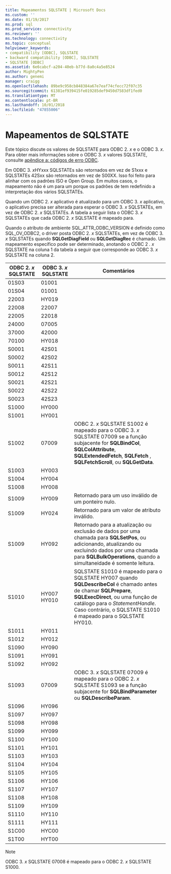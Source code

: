 ```yaml
---
title: Mapeamentos SQLSTATE | Microsoft Docs
ms.custom: ''
ms.date: 01/19/2017
ms.prod: sql
ms.prod_service: connectivity
ms.reviewer: ''
ms.technology: connectivity
ms.topic: conceptual
helpviewer_keywords:
- compatibility [ODBC], SQLSTATE
- backward compatibility [ODBC], SQLSTATE
- SQLSTATE [ODBC]
ms.assetid: 6e6cabcf-a204-40eb-b77d-8a0c4a5e8524
author: MightyPen
ms.author: genemi
manager: craigg
ms.openlocfilehash: 89be9c958cb848384a67e7eaf74cfecc72f07c35
ms.sourcegitcommit: 61381ef939415fe019285def9450d7583df1fed0
ms.translationtype: MT
ms.contentlocale: pt-BR
ms.lasthandoff: 10/01/2018
ms.locfileid: "47855006"
---
```

# <a name="sqlstate-mappings"></a>Mapeamentos de SQLSTATE
Este tópico discute os valores de SQLSTATE para ODBC 2. *x* e o ODBC 3. *x*. Para obter mais informações sobre o ODBC 3. *x* valores SQLSTATE, consulte [apêndice a: códigos de erro ODBC](../../../odbc/reference/appendixes/appendix-a-odbc-error-codes.md).  
  
 Em ODBC 3. *x*HYxxx SQLSTATEs são retornados em vez de S1xxx e SQLSTATEs 42Sxx são retornados em vez de S00XX. Isso foi feito para alinhar com os padrões ISO e Open Group. Em muitos casos, o mapeamento não é um para um porque os padrões de tem redefinido a interpretação dos vários SQLSTATEs.  
  
 Quando um ODBC 2. *x* aplicativo é atualizado para um ODBC 3. *x* aplicativo, o aplicativo precisa ser alterada para esperar o ODBC 3. *x* SQLSTATEs, em vez de ODBC 2. *x* SQLSTATEs. A tabela a seguir lista o ODBC 3. *x* SQLSTATEs que cada ODBC 2. *x* SQLSTATE é mapeado para.  
  
 Quando o atributo de ambiente SQL_ATTR_ODBC_VERSION é definido como SQL_OV_ODBC2, o driver posta ODBC 2. *x* SQLSTATEs, em vez de ODBC 3. *x* SQLSTATEs quando **SQLGetDiagField** ou **SQLGetDiagRec** é chamado. Um mapeamento específico pode ser determinado, anotando o ODBC 2 *. x* SQLSTATE na coluna 1 da tabela a seguir que corresponde ao ODBC 3. *x* SQLSTATE na coluna 2.  
  
|ODBC 2. *x* SQLSTATE|ODBC 3. *x* SQLSTATE|Comentários|  
|-------------------------|-------------------------|--------------|  
|01S03|01001||  
|01S04|01001||  
|22003|HY019||  
|22008|22007||  
|22005|22018||  
|24000|07005||  
|37000|42000||  
|70100|HY018||  
|S0001|42S01||  
|S0002|42S02||  
|S0011|42S11||  
|S0012|42S12||  
|S0021|42S21||  
|S0022|42S22||  
|S0023|42S23||  
|S1000|HY000||  
|S1001|HY001||  
|S1002|07009|ODBC 2. *x* SQLSTATE S1002 é mapeado para o ODBC 3. *x* SQLSTATE 07009 se a função subjacente for **SQLBindCol**, **SQLColAttribute**, **SQLExtendedFetch**, **SQLFetch** , **SQLFetchScroll**, ou **SQLGetData**.|  
|S1003|HY003||  
|S1004|HY004||  
|S1008|HY008||  
|S1009|HY009|Retornado para um uso inválido de um ponteiro nulo.|  
|S1009|HY024|Retornado para um valor de atributo inválido.|  
|S1009|HY092|Retornado para a atualização ou exclusão de dados por uma chamada para **SQLSetPos**, ou adicionando, atualizando ou excluindo dados por uma chamada para **SQLBulkOperations**, quando a simultaneidade é somente leitura.|  
|S1010|HY007 HY010|SQLSTATE S1010 é mapeado para o SQLSTATE HY007 quando **SQLDescribeCol** é chamado antes de chamar **SQLPrepare**, **SQLExecDirect**, ou uma função de catálogo para o *StatementHandle*. Caso contrário, o SQLSTATE S1010 é mapeado para o SQLSTATE HY010.|  
|S1011|HY011||  
|S1012|HY012||  
|S1090|HY090||  
|S1091|HY091||  
|S1092|HY092||  
|S1093|07009|ODBC 3. *x* SQLSTATE 07009 é mapeado para o ODBC 2. *x* SQLSTATE S1093 se a função subjacente for **SQLBindParameter** ou **SQLDescribeParam**.|  
|S1096|HY096||  
|S1097|HY097||  
|S1098|HY098||  
|S1099|HY099||  
|S1100|HY100||  
|S1101|HY101||  
|S1103|HY103||  
|S1104|HY104||  
|S1105|HY105||  
|S1106|HY106||  
|S1107|HY107||  
|S1108|HY108||  
|S1109|HY109||  
|S1110|HY110||  
|S1111|HY111||  
|S1C00|HYC00||  
|S1T00|HYT00||  
  
> [!NOTE]  
>  ODBC 3. *x* SQLSTATE 07008 é mapeado para o ODBC 2. *x* SQLSTATE S1000.

